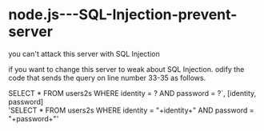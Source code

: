 # node.js---SQL-Injection-prevent-server
you can't attack this server with SQL Injection 

if you want to change this server to weak about SQL Injection.
odify the code that sends the query on line number 33-35 as follows.

<safety code>
SELECT * FROM users2s WHERE identity = ? AND password = ?`, [identity, password] <br>
<weak code>
'SELECT * FROM users2s WHERE identity = "+identity+" AND password = "+password+"'
